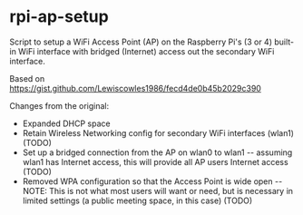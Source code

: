 # rpi-ap-setup
Script to setup a WiFi Access Point (AP) on the Raspberry Pi's (3 or 4) built-in WiFi interface with bridged (Internet) access out the secondary WiFi interface.

Based on https://gist.github.com/Lewiscowles1986/fecd4de0b45b2029c390

Changes from the original:
- Expanded DHCP space
- Retain Wireless Networking config for secondary WiFi interfaces (wlan1) (TODO)
- Set up a bridged connection from the AP on wlan0 to wlan1 -- assuming wlan1 has Internet access,
  this will provide all AP users Internet access (TODO)
- Removed WPA configuration so that the Access Point is wide open -- NOTE: This is not what most
  users will want or need, but is necessary in limited settings (a public meeting space, in this case) (TODO)
